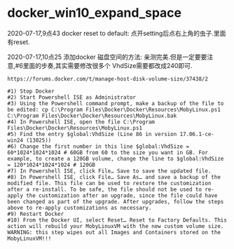 # docker_win10_expand_space


2020-07-17,9点43
docker reset to default: 点开setting后点右上角的虫子.里面有reset.



2020-07-17,10点25 
	添加docker 磁盘空间的方法: 亲测完美.但是一定要要注意,#6里面的步奏,其实需要修改很多个
	VhdSize需要都改成240即可.
	
	https://forums.docker.com/t/manage-host-disk-volume-size/37438/2

	#1) Stop Docker
	#2) Start Powershell ISE as Administrator
	#3) Using the Powershell command prompt, make a backup of the file to be edited: cp C:\Program Files\Docker\Docker\Resources\MobyLinux.ps1 C:\Program Files\Docker\Docker\Resources\MobyLinux.bak
	#4) In Powershell ISE, open the file C:\Program Files\Docker\Docker\Resources\MobyLinux.ps1
	#5) Find the entry $global:VhdSize (Line 86 in version 17.06.1-ce-win24 (13025))
	#6) Change the first number in this line $global:VhdSize = 60*1024*1024*1024 # 60GB from 60 to the size you want in GB. For example, to create a 120GB volume, change the line to $global:VhdSize = 120*1024*1024*1024 # 120GB
	#7) In Powershell ISE, click File… Save to save the updated file.
	#8) In Powershell ISE, click File… Save As… and save a backup of the modified file. This file can be used to restore the customization after a re-install. To be safe, the file should not be used to re-apply the customization after an upgrade, since the file could have been changed as part of the upgrade. After upgrades, follow the steps above to re-apply customizations as necessary.
	#9) Restart Docker
	#10) From the Docker UI, select Reset… Reset to Factory Defaults. This action will rebuild your MobyLinuxVM with the new custom volume size. WARNING: this step wipes out all Images and Containers stored on the MobyLinuxVM!!!

